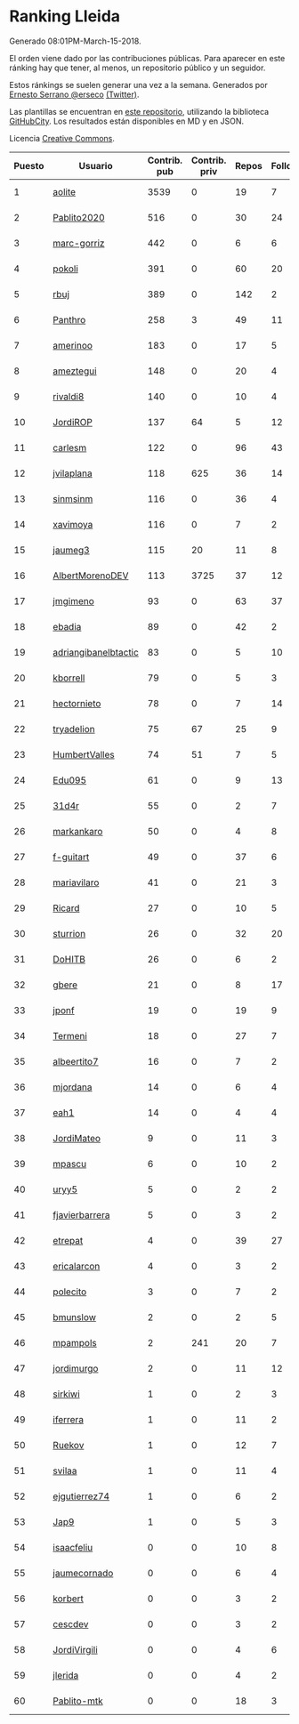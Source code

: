 # Ranking Lleida

Generado 08:01PM-March-15-2018.

El orden viene dado por las contribuciones públicas. Para aparecer en este ránking hay que tener, al menos, un repositorio público y un seguidor.

Estos ránkings se suelen generar una vez a la semana. Generados por [Ernesto Serrano @erseco](https://github.com/erseco/) [(Twitter)](https://twitter.com/erseco).

Las plantillas se encuentran en [este repositorio](https://github.com/iblancasa/GH-Spanish-Ranking), utilizando la biblioteca [GitHubCity](https://github.com/iblancasa/GitHubCity). Los resultados están disponibles en MD y en JSON.

Licencia [Creative Commons](https://creativecommons.org/licenses/by/4.0/).

| Puesto   |  Usuario  | Contrib. pub | Contrib. priv |Repos| Followers | Desde |  Avatar  |
|----------|-----------|--------------|---------------|-----|-----------|-------|----------|
|1|[aolite](https://github.com/aolite)|3539|0|19|7|2013-06-03|![aolite](https://avatars0.githubusercontent.com/u/4601466)|
|2|[Pablito2020](https://github.com/Pablito2020)|516|0|30|24|2016-04-24|![Pablito2020](https://avatars0.githubusercontent.com/u/18640261)|
|3|[marc-gorriz](https://github.com/marc-gorriz)|442|0|6|6|2016-06-02|![marc-gorriz](https://avatars1.githubusercontent.com/u/19705023)|
|4|[pokoli](https://github.com/pokoli)|391|0|60|20|2011-10-30|![pokoli](https://avatars0.githubusercontent.com/u/1160726)|
|5|[rbuj](https://github.com/rbuj)|389|0|142|2|2014-12-12|![rbuj](https://avatars2.githubusercontent.com/u/10171411)|
|6|[Panthro](https://github.com/Panthro)|258|3|49|11|2012-03-22|![Panthro](https://avatars3.githubusercontent.com/u/1565421)|
|7|[amerinoo](https://github.com/amerinoo)|183|0|17|5|2015-02-16|![amerinoo](https://avatars0.githubusercontent.com/u/11027833)|
|8|[ameztegui](https://github.com/ameztegui)|148|0|20|4|2014-07-02|![ameztegui](https://avatars2.githubusercontent.com/u/8050937)|
|9|[rivaldi8](https://github.com/rivaldi8)|140|0|10|4|2011-11-11|![rivaldi8](https://avatars1.githubusercontent.com/u/1187977)|
|10|[JordiROP](https://github.com/JordiROP)|137|64|5|12|2016-02-08|![JordiROP](https://avatars1.githubusercontent.com/u/17128072)|
|11|[carlesm](https://github.com/carlesm)|122|0|96|43|2008-05-01|![carlesm](https://avatars3.githubusercontent.com/u/9011)|
|12|[jvilaplana](https://github.com/jvilaplana)|118|625|36|14|2011-04-15|![jvilaplana](https://avatars3.githubusercontent.com/u/732164)|
|13|[sinmsinm](https://github.com/sinmsinm)|116|0|36|4|2012-05-16|![sinmsinm](https://avatars1.githubusercontent.com/u/1745437)|
|14|[xavimoya](https://github.com/xavimoya)|116|0|7|2|2014-11-25|![xavimoya](https://avatars3.githubusercontent.com/u/9944686)|
|15|[jaumeg3](https://github.com/jaumeg3)|115|20|11|8|2016-07-14|![jaumeg3](https://avatars1.githubusercontent.com/u/20457801)|
|16|[AlbertMorenoDEV](https://github.com/AlbertMorenoDEV)|113|3725|37|12|2010-03-04|![AlbertMorenoDEV](https://avatars2.githubusercontent.com/u/216042)|
|17|[jmgimeno](https://github.com/jmgimeno)|93|0|63|37|2011-04-08|![jmgimeno](https://avatars2.githubusercontent.com/u/718396)|
|18|[ebadia](https://github.com/ebadia)|89|0|42|2|2009-12-08|![ebadia](https://avatars3.githubusercontent.com/u/164689)|
|19|[adriangibanelbtactic](https://github.com/adriangibanelbtactic)|83|0|5|10|2012-01-15|![adriangibanelbtactic](https://avatars1.githubusercontent.com/u/1331363)|
|20|[kborrell](https://github.com/kborrell)|79|0|5|3|2015-02-17|![kborrell](https://avatars2.githubusercontent.com/u/11043037)|
|21|[hectornieto](https://github.com/hectornieto)|78|0|7|14|2014-04-15|![hectornieto](https://avatars0.githubusercontent.com/u/7302862)|
|22|[tryadelion](https://github.com/tryadelion)|75|67|25|9|2013-03-05|![tryadelion](https://avatars2.githubusercontent.com/u/3778474)|
|23|[HumbertValles](https://github.com/HumbertValles)|74|51|7|5|2017-02-13|![HumbertValles](https://avatars2.githubusercontent.com/u/25740901)|
|24|[Edu095](https://github.com/Edu095)|61|0|9|13|2015-04-07|![Edu095](https://avatars3.githubusercontent.com/u/11843087)|
|25|[31d4r](https://github.com/31d4r)|55|0|2|7|2017-08-12|![31d4r](https://avatars1.githubusercontent.com/u/30953857)|
|26|[markankaro](https://github.com/markankaro)|50|0|4|8|2017-05-24|![markankaro](https://avatars3.githubusercontent.com/u/28937427)|
|27|[f-guitart](https://github.com/f-guitart)|49|0|37|6|2014-03-09|![f-guitart](https://avatars3.githubusercontent.com/u/6899142)|
|28|[mariavilaro](https://github.com/mariavilaro)|41|0|21|3|2015-01-13|![mariavilaro](https://avatars1.githubusercontent.com/u/10522884)|
|29|[Ricard](https://github.com/Ricard)|27|0|10|5|2009-12-13|![Ricard](https://avatars3.githubusercontent.com/u/167117)|
|30|[sturrion](https://github.com/sturrion)|26|0|32|20|2013-08-23|![sturrion](https://avatars3.githubusercontent.com/u/5296219)|
|31|[DoHITB](https://github.com/DoHITB)|26|0|6|2|2016-01-19|![DoHITB](https://avatars1.githubusercontent.com/u/16784764)|
|32|[gbere](https://github.com/gbere)|21|0|8|17|2012-01-13|![gbere](https://avatars0.githubusercontent.com/u/1327334)|
|33|[jponf](https://github.com/jponf)|19|0|19|9|2013-03-13|![jponf](https://avatars2.githubusercontent.com/u/3852560)|
|34|[Termeni](https://github.com/Termeni)|18|0|27|7|2014-03-10|![Termeni](https://avatars1.githubusercontent.com/u/6905912)|
|35|[albeertito7](https://github.com/albeertito7)|16|0|7|2|2017-02-13|![albeertito7](https://avatars1.githubusercontent.com/u/25740911)|
|36|[mjordana](https://github.com/mjordana)|14|0|6|4|2014-11-19|![mjordana](https://avatars1.githubusercontent.com/u/9840099)|
|37|[eah1](https://github.com/eah1)|14|0|4|4|2015-02-17|![eah1](https://avatars3.githubusercontent.com/u/11043022)|
|38|[JordiMateo](https://github.com/JordiMateo)|9|0|11|3|2016-03-10|![JordiMateo](https://avatars3.githubusercontent.com/u/17766957)|
|39|[mpascu](https://github.com/mpascu)|6|0|10|2|2015-02-12|![mpascu](https://avatars3.githubusercontent.com/u/10977699)|
|40|[uryy5](https://github.com/uryy5)|5|0|2|2|2014-10-07|![uryy5](https://avatars1.githubusercontent.com/u/9052385)|
|41|[fjavierbarrera](https://github.com/fjavierbarrera)|5|0|3|2|2014-12-16|![fjavierbarrera](https://avatars1.githubusercontent.com/u/10211156)|
|42|[etrepat](https://github.com/etrepat)|4|0|39|27|2009-11-04|![etrepat](https://avatars0.githubusercontent.com/u/148851)|
|43|[ericalarcon](https://github.com/ericalarcon)|4|0|3|2|2013-08-28|![ericalarcon](https://avatars2.githubusercontent.com/u/5327861)|
|44|[polecito](https://github.com/polecito)|3|0|7|2|2013-07-30|![polecito](https://avatars1.githubusercontent.com/u/5122186)|
|45|[bmunslow](https://github.com/bmunslow)|2|0|2|5|2010-06-03|![bmunslow](https://avatars1.githubusercontent.com/u/295192)|
|46|[mpampols](https://github.com/mpampols)|2|241|20|7|2010-11-12|![mpampols](https://avatars1.githubusercontent.com/u/479534)|
|47|[jordimurgo](https://github.com/jordimurgo)|2|0|11|12|2013-10-23|![jordimurgo](https://avatars2.githubusercontent.com/u/5759992)|
|48|[sirkiwi](https://github.com/sirkiwi)|1|0|2|3|2011-07-01|![sirkiwi](https://avatars2.githubusercontent.com/u/888555)|
|49|[iferrera](https://github.com/iferrera)|1|0|11|2|2011-09-23|![iferrera](https://avatars0.githubusercontent.com/u/1073857)|
|50|[Ruekov](https://github.com/Ruekov)|1|0|12|7|2010-12-27|![Ruekov](https://avatars0.githubusercontent.com/u/537713)|
|51|[svilaa](https://github.com/svilaa)|1|0|11|4|2013-09-23|![svilaa](https://avatars0.githubusercontent.com/u/5521724)|
|52|[ejgutierrez74](https://github.com/ejgutierrez74)|1|0|6|2|2015-03-14|![ejgutierrez74](https://avatars2.githubusercontent.com/u/11474846)|
|53|[Jap9](https://github.com/Jap9)|1|0|5|3|2016-02-09|![Jap9](https://avatars1.githubusercontent.com/u/17140922)|
|54|[isaacfeliu](https://github.com/isaacfeliu)|0|0|10|8|2008-04-10|![isaacfeliu](https://avatars0.githubusercontent.com/u/6287)|
|55|[jaumecornado](https://github.com/jaumecornado)|0|0|6|4|2011-02-14|![jaumecornado](https://avatars0.githubusercontent.com/u/617176)|
|56|[korbert](https://github.com/korbert)|0|0|3|2|2013-03-08|![korbert](https://avatars2.githubusercontent.com/u/3808843)|
|57|[cescdev](https://github.com/cescdev)|0|0|3|2|2013-09-20|![cescdev](https://avatars0.githubusercontent.com/u/5502251)|
|58|[JordiVirgili](https://github.com/JordiVirgili)|0|0|4|6|2013-11-27|![JordiVirgili](https://avatars3.githubusercontent.com/u/6048532)|
|59|[jlerida](https://github.com/jlerida)|0|0|4|2|2015-05-12|![jlerida](https://avatars1.githubusercontent.com/u/12414567)|
|60|[Pablito-mtk](https://github.com/Pablito-mtk)|0|0|18|3|2016-09-29|![Pablito-mtk](https://avatars2.githubusercontent.com/u/22517501)|
